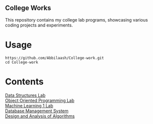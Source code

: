 ## College Works

This repository contains my college lab programs, showcasing various coding projects and experiments.

# Usage
```
https://github.com/Abbilaash/College-work.git
cd College-work
```

# Contents
[Data Structures Lab](https://github.com/Abbilaash/College-work/tree/main/SEM3/DS%20lab)<br />
[Object Oriented Programming Lab](https://github.com/Abbilaash/College-work/tree/main/SEM3/OOP%20lab)<br />
[Machine Learning 1 Lab](https://github.com/Abbilaash/College-work/tree/main/SEM4/Machine%20Learning%20Lab)<br />
[Database Management System](https://github.com/Abbilaash/College-work/tree/main/SEM4/Database%20Management%20System%20Lab)<br />
[Design and Analysis of Algorithms](https://github.com/Abbilaash/College-work/tree/main/SEM4/Design%20and%20Analysis%20of%20Algorithms)

